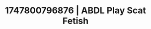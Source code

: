 ---
categories:
- Roleplay seduction
- Ethical porn
- Bi-curious stories
- AI girlfriend fantasy
- Hands in hair
image: /assets/images/1747800796876.jpg
layout: post
seo:
  description: Featured content with sensual Scat Fetish, ABDL Play. HD images available.
  keywords: Scat Fetish, ABDL Play
  og_image: /assets/images/1747800796876.jpg
  schema_type: VisualArtwork
tags:
- ABDL Play
- Scat Fetish
- '#1747800796876'
title: 1747800796876 | ABDL Play Scat Fetish
---